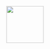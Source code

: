 <div id="header" align="center">
  <img src="[https://media.giphy.com/media/M9gbBd9nbDrOTu1Mqx/giphy.gi](https://giphy.com/gifs/pudgypenguins-data-code-coding-2IudUHdI075HL02Pkk)f" width="100"/>
</div>

